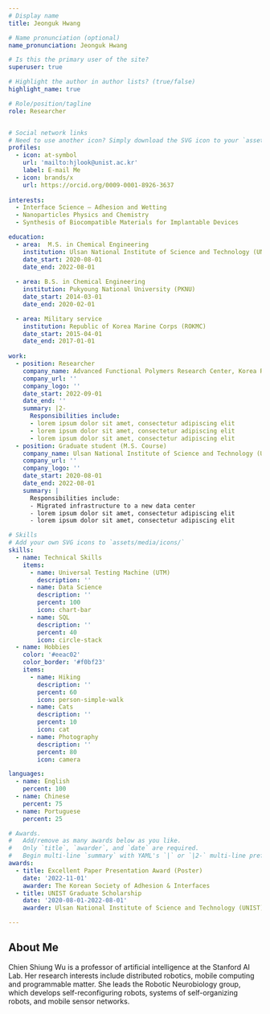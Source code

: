 ```yaml
---
# Display name
title: Jeonguk Hwang

# Name pronunciation (optional)
name_pronunciation: Jeonguk Hwang

# Is this the primary user of the site?
superuser: true

# Highlight the author in author lists? (true/false)
highlight_name: true

# Role/position/tagline
role: Researcher


# Social network links
# Need to use another icon? Simply download the SVG icon to your `assets/media/icons/` folder.
profiles:
  - icon: at-symbol
    url: 'mailto:hjlook@unist.ac.kr'
    label: E-mail Me
  - icon: brands/x
    url: https://orcid.org/0009-0001-8926-3637
    
interests:
  - Interface Science – Adhesion and Wetting
  - Nanoparticles Physics and Chemistry
  - Synthesis of Biocompatible Materials for Implantable Devices

education:
  - area:  M.S. in Chemical Engineering
    institution: Ulsan National Institute of Science and Technology (UNIST)
    date_start: 2020-08-01
    date_end: 2022-08-01
    
  - area: B.S. in Chemical Engineering
    institution: Pukyoung National University (PKNU)
    date_start: 2014-03-01
    date_end: 2020-02-01

  - area: Military service
    institution: Republic of Korea Marine Corps (ROKMC)
    date_start: 2015-04-01
    date_end: 2017-01-01
    
work:
  - position: Researcher
    company_name: Advanced Functional Polymers Research Center, Korea Research Institute of Chemical Technology (KRICT)
    company_url: ''
    company_logo: ''
    date_start: 2022-09-01
    date_end: ''
    summary: |2-
      Responsibilities include:
      - lorem ipsum dolor sit amet, consectetur adipiscing elit
      - lorem ipsum dolor sit amet, consectetur adipiscing elit
      - lorem ipsum dolor sit amet, consectetur adipiscing elit
  - position: Graduate student (M.S. Course)
    company_name: Ulsan National Institute of Science and Technology (UNIST)
    company_url: ''
    company_logo: ''
    date_start: 2020-08-01
    date_end: 2022-08-01
    summary: |
      Responsibilities include:
      - Migrated infrastructure to a new data center
      - lorem ipsum dolor sit amet, consectetur adipiscing elit
      - lorem ipsum dolor sit amet, consectetur adipiscing elit

# Skills
# Add your own SVG icons to `assets/media/icons/`
skills:
  - name: Technical Skills
    items:
      - name: Universal Testing Machine (UTM) 
        description: ''
      - name: Data Science
        description: ''
        percent: 100
        icon: chart-bar
      - name: SQL
        description: ''
        percent: 40
        icon: circle-stack
  - name: Hobbies
    color: '#eeac02'
    color_border: '#f0bf23'
    items:
      - name: Hiking
        description: ''
        percent: 60
        icon: person-simple-walk
      - name: Cats
        description: ''
        percent: 10
        icon: cat
      - name: Photography
        description: ''
        percent: 80
        icon: camera

languages:
  - name: English
    percent: 100
  - name: Chinese
    percent: 75
  - name: Portuguese
    percent: 25

# Awards.
#   Add/remove as many awards below as you like.
#   Only `title`, `awarder`, and `date` are required.
#   Begin multi-line `summary` with YAML's `|` or `|2-` multi-line prefix and indent 2 spaces below.
awards:
  - title: Excellent Paper Presentation Award (Poster)
    date: '2022-11-01'
    awarder: The Korean Society of Adhesion & Interfaces
  - title: UNIST Graduate Scholarship
    date: '2020-08-01-2022-08-01'
    awarder: Ulsan National Institute of Science and Technology (UNIST)

---
```

    
## About Me

Chien Shiung Wu is a professor of artificial intelligence at the Stanford AI Lab. Her research interests include distributed robotics, mobile computing and programmable matter. She leads the Robotic Neurobiology group, which develops self-reconfiguring robots, systems of self-organizing robots, and mobile sensor networks.
